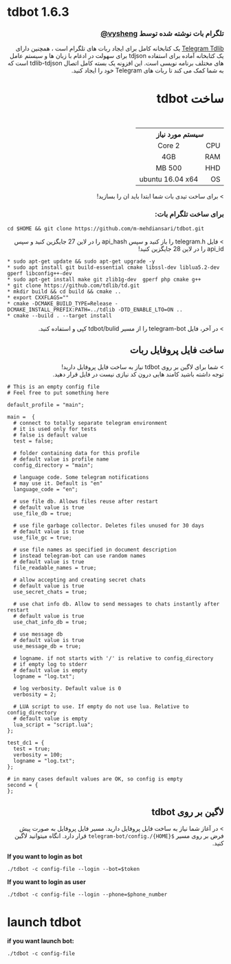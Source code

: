 # tdbot 1.6.3
<h3 align="right"><a href="https://github.com/vysheng">@vysheng</a> تلگرام بات نوشته شده توسط </h3>

<p dir="rtl">
<a href="https://github.com/tdlib/td">Telegram Tdlib</a> یک کتابخانه کامل برای ایجاد ربات های تلگرام است ، همچنین دارای یک کتابخانه آماده برای استفاده tdjson برای سهولت در ادغام با زبان ها و سیستم عامل های مختلف برنامه نویسی است.
این افزونه یک بسته کامل اتصال tdlib-tdjson است که به شما کمک می کند تا ربات های Telegram خود را ایجاد کنید.
<br></p>

<h1 align="right">tdbot ساخت</h1>
<table style="width:100%" dir="rtl">
   <tr>
      <th colspan="3">سیستم مورد نیاز</th>
   </tr>
   <tr>
     <td colspan="2">CPU</td>
     <td align="center">2 Core</td>
    </tr>
    <tr>
     <td colspan="2">RAM</td>
     <td align="center">4GB</td>
    </tr>
    <tr>
     <td colspan="2">HHD</td>
     <td align="center">500 MB</td>
    </tr>
    <tr>
     <td colspan="2">OS</td>
     <td align="center">ubuntu 16.04 x64</td>
    </tr>
</table>
<p dir="rtl"> > برای ساخت تیدی بات شما ابتدا باید ان را بسازید!</p>

<h3 align="right">:برای ساخت تلگرام بات</h3>

```
cd $HOME && git clone https://github.com/m-mehdiansari/tdbot.git
```

<p dir="rtl"> > فایل telegram.h را باز کنید و سپس api_hash را در لاین 27 جایگزین کنید و سپس api_id را در لاین 28 جایگزین کنید!</p>

```
* sudo apt-get update && sudo apt-get upgrade -y
* sudo apt install git build-essential cmake libssl-dev liblua5.2-dev gperf libconfig++-dev
* sudo apt-get install make git zlib1g-dev  gperf php cmake g++
* git clone https://github.com/tdlib/td.git
* mkdir build && cd build && cmake ..
* export CXXFLAGS=""
* cmake -DCMAKE_BUILD_TYPE=Release -DCMAKE_INSTALL_PREFIX:PATH=../tdlib -DTD_ENABLE_LTO=ON ..
* cmake --build . --target install
```
<p dir="rtl"> > در آخر، فایل telegram-bot را از مسیر tdbot/bulid کپی و استفاده کنید.</p>

<h2 align="right">ساخت فایل پروفایل ربات</h2>

<p dir="rtl"> > شما برای لاگین بر روی tdbot نیاز به ساخت فایل پروفایل دارید!<br>توجه داشته باشید کامند هایی درون کد نیازی نیست در فایل قرار دهید.</p>

```
# This is an empty config file
# Feel free to put something here

default_profile = "main";

main =  {
  # connect to totally separate telegram environment
  # it is used only for tests
  # false is default value
  test = false;
  
  # folder containing data for this profile
  # default value is profile name
  config_directory = "main";
  
  # language code. Some telegram notifications
  # may use it. Default is "en"
  language_code = "en";

  # use file db. Allows files reuse after restart
  # default value is true
  use_file_db = true;
  
  # use file garbage collector. Deletes files unused for 30 days
  # default value is true
  use_file_gc = true;

  # use file names as specified in document description
  # instead telegram-bot can use random names
  # default value is true
  file_readable_names = true;

  # allow accepting and creating secret chats
  # default value is true
  use_secret_chats = true;

  # use chat info db. Allow to send messages to chats instantly after restart
  # default value is true
  use_chat_info_db = true;

  # use message db
  # default value is true
  use_message_db = true;

  # logname. if not starts with '/' is relative to config_directory
  # if empty log to stderr
  # default value is empty
  logname = "log.txt";

  # log verbosity. Default value is 0
  verbosity = 2;

  # LUA script to use. If empty do not use lua. Relative to config_directory
  # default value is empty
  lua_script = "script.lua";
};

test_dc1 = {
  test = true;
  verbosity = 100;
  logname = "log.txt";
};

# in many cases default values are OK, so config is empty
second = {
};
```
<h2 align="right">tdbot لاگین بر روی</h2>

<p dir="rtl"> > در آغاز شما نیاز به ساخت فایل پروفایل دارید. مسیر فایل پروفایل به صورت پیش فرض بر روی مسیر <code>${HOME}/.telegram-bot/config</code> قرار دارد. انگاه میتوانید لاگین کنید.</p>

**If you want to login as bot**
```
./tdbot -c config-file --login --bot=$token
```
**If you want to login as user**
```
./tdbot -c config-file --login --phone=$phone_number
```

# launch tdbot

**if you want launch bot:**
```
./tdbot -c config-file
```
